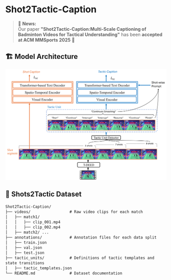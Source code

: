 # Shot2Tactic-Caption

> 📢 **News:**  
> Our paper **"Shot2Tactic-Caption:Multi-Scale Captioning of Badminton Videos for Tactical Understanding"** has been **accepted at ACM MMSports 2025** 🎉  

## 🏗️ Model Architecture

![Model Architecture](https://raw.githubusercontent.com/Ning-D/Shot2Tactic-Caption/main/figures/model_architecture.png)


## 📂 Shots2Tactic Dataset

````text
Shot2Tactic-Caption/
├── videos/                 # Raw video clips for each match
│   ├── match1/
│   │   ├── clip_001.mp4
│   │   ├── clip_002.mp4
│   ├── match2/ ...
├── annotations/            # Annotation files for each data split
│   ├── train.json
│   ├── val.json
│   ├── test.json
├── tactic_units/           # Definitions of tactic templates and state transitions
│   ├── tactic_templates.json
└── README.md               # Dataset documentation

